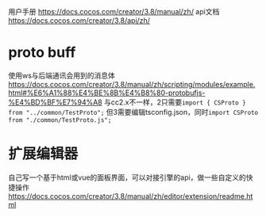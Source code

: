 用户手册 https://docs.cocos.com/creator/3.8/manual/zh/
api文档 https://docs.cocos.com/creator/3.8/api/zh/
# proto buff
使用ws与后端通讯会用到的消息体
https://docs.cocos.com/creator/3.8/manual/zh/scripting/modules/example.html#%E6%A1%88%E4%BE%8B%E4%B8%80-protobufjs-%E4%BD%BF%E7%94%A8
与cc2.x不一样，2只需要`import { CSProto } from "../common/TestProto";`
但3需要编辑tsconfig.json，同时`import CSProto from "./common/TestProto.js";`

# 扩展编辑器
自己写一个基于html或vue的面板界面，可以对接引擎的api，做一些自定义的快捷操作
https://docs.cocos.com/creator/3.8/manual/zh/editor/extension/readme.html

